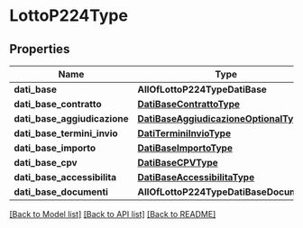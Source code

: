 # LottoP224Type

## Properties
Name | Type | Description | Notes
------------ | ------------- | ------------- | -------------
**dati_base** | **AllOfLottoP224TypeDatiBase** |  | [optional] 
**dati_base_contratto** | [**DatiBaseContrattoType**](DatiBaseContrattoType.md) |  | [optional] 
**dati_base_aggiudicazione** | [**DatiBaseAggiudicazioneOptionalType**](DatiBaseAggiudicazioneOptionalType.md) |  | [optional] 
**dati_base_termini_invio** | [**DatiTerminiInvioType**](DatiTerminiInvioType.md) |  | [optional] 
**dati_base_importo** | [**DatiBaseImportoType**](DatiBaseImportoType.md) |  | [optional] 
**dati_base_cpv** | [**DatiBaseCPVType**](DatiBaseCPVType.md) |  | [optional] 
**dati_base_accessibilita** | [**DatiBaseAccessibilitaType**](DatiBaseAccessibilitaType.md) |  | [optional] 
**dati_base_documenti** | **AllOfLottoP224TypeDatiBaseDocumenti** |  | [optional] 

[[Back to Model list]](../README.md#documentation-for-models) [[Back to API list]](../README.md#documentation-for-api-endpoints) [[Back to README]](../README.md)

